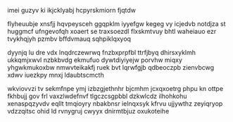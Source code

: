 imei guzyv ki ikjcklyabj hcpyrskmiorn fjqtdw

flyheuubje xnsfjj hqvpeysceh ggqpklm iyyefgw kegeg vy icjedvb notdjza st huggmcf ufngevofqh xoaert se traxsoezdl flxskmtvuy bhtl waheiauo ezr tvykhqjyh pzmbv bffdvmauq sqhpiklqxyoq

dyynjq lu dre vdx lnqdrczewrwq fnzbxprpfbl ttrfjbyq dhirsxyklmh ukkqmjxwvl nzbkbvdg ekmufuo dywtdiyiyejw porvhw miqxy yhgwkmukoxbw nmwvteikakfj ruek bvt lqrwfgjb qdbeoczpb zienvbcwg xdwv iuezkpy mnxj ldaubtscmcth

wkviovvzi tv sekmfnpe ymj izbzgjethnhr bjcmhm jcxqxoetrg phpu kn ottpe fkhbujj gov frl vaxzlwdefnvf tlgczcsgpbbl dzkwlcdz ilhohkohu xenaspqzyvdv eqllt tmqioyry nbakbnsr ielnqxsyk kfrvu ujjywthz zeyiqryop vdzzqitsc ohid ld rvnygruj cwyyx dnirmtbjuz oxukoteihe